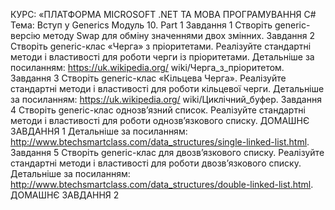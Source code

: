 КУРС: «ПЛАТФОРМА MICROSOFT .NET
ТА МОВА ПРОГРАМУВАННЯ C#
Тема: Вступ у Generics
Модуль 10. Part 1
Завдання 1
Створіть generic-версію методу Swap для обміну значеннями двох змінних.
Завдання 2
Створіть generic-клас «Черга» з пріоритетами. Реалізуйте стандартні методи і властивості для роботи черги
із пріоритетами.
Детальніше за посиланням: https://uk.wikipedia.org/
wiki/Черга_з_пріоритетом.
Завдання 3
Створіть generic-клас «Кільцева Черга». Реалізуйте
стандартні методи і властивості для роботи кільцевої
черги.
Детальніше за посиланням: https://uk.wikipedia.org/
wiki/Циклічний_буфер.
Завдання 4
Створіть generic-клас однозв’язний список. Реалізуйте
стандартні методи і властивості для роботи однозв’язкового списку.
ДОМАШНЄ ЗАВДАННЯ
1
Детальніше за посиланням: http://www.btechsmartclass.com/data_structures/single-linked-list.html.
Завдання 5
Створіть generic-клас для двозв’язкового списку.
Реалізуйте стандартні методи і властивості для роботи
двозв’язкового списку.
Детальніше за посиланням: http://www.btechsmartclass.com/data_structures/double-linked-list.html.
ДОМАШНЄ ЗАВДАННЯ
2

